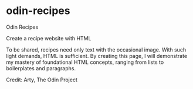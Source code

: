 # odin-recipes
Odin Recipes

Create a recipe website with HTML

To be shared, recipes need only text with the occasional image. With such light demands, HTML is sufficient. By creating this page, I will demonstrate my mastery of foundational HTML concepts, ranging from lists to boilerplates and paragraphs.

Credit: Arty, The Odin Project